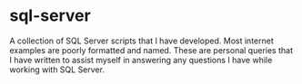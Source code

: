 # sql-server

A collection of SQL Server scripts that I have developed. Most internet examples are poorly formatted and named.
These are personal queries that I have written to assist myself in answering any questions I have while working with SQL Server.